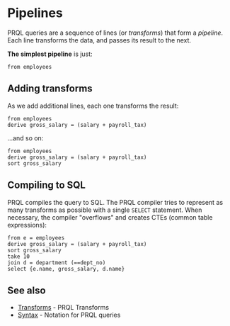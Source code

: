 # Pipelines

PRQL queries are a sequence of lines (or _transforms_) that form a _pipeline_.
Each line transforms the data, and passes its result to the next.

**The simplest pipeline** is just:

```prql
from employees
```

## Adding transforms

As we add additional lines, each one transforms the result:

```prql
from employees
derive gross_salary = (salary + payroll_tax)
```

...and so on:

```prql no-eval
from employees
derive gross_salary = (salary + payroll_tax)
sort gross_salary
```

## Compiling to SQL

PRQL compiles the query to SQL. The PRQL compiler tries to represent as many
transforms as possible with a single `SELECT` statement. When necessary, the
compiler "overflows" and creates CTEs (common table expressions):

```prql
from e = employees
derive gross_salary = (salary + payroll_tax)
sort gross_salary
take 10
join d = department (==dept_no)
select {e.name, gross_salary, d.name}
```

## See also

<!-- markdown-link-check-disable -->
<!-- we're linking the README.md files as index.html to work around https://github.com/rust-lang/mdBook/issues/984 -->

- [Transforms](../transforms/index.html) - PRQL Transforms
- [Syntax](../syntax/index.html) - Notation for PRQL queries
